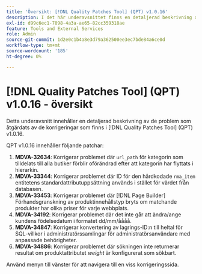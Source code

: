```yaml
---
title: 'Översikt: [!DNL Quality Patches Tool] (QPT) v1.0.16'
description: I det här underavsnittet finns en detaljerad beskrivning av de problem som åtgärdats av de korrigeringar som finns i  [!DNL Quality Patches Tool] (QPT) v1.0.16.
exl-id: d99c6ec1-7098-4a3a-ae65-82cc359318ae
feature: Tools and External Services
role: Admin
source-git-commit: 1d2e0c1b4a8e3d79a362500ee3ec7bde84a6ce0d
workflow-type: tm+mt
source-wordcount: '185'
ht-degree: 0%

---
```


# [!DNL Quality Patches Tool] (QPT) v1.0.16 - översikt

Detta underavsnitt innehåller en detaljerad beskrivning av de problem som åtgärdats av de korrigeringar som finns i [!DNL Quality Patches Tool] (QPT) v1.0.16.

QPT v1.0.16 innehåller följande patchar:

1. **MDVA-32634**: Korrigerar problemet där `url_path` för kategorin som tilldelats till alla butiker förblir oförändrad efter att kategorin har flyttats i hierarkin.
1. **MDVA-33344**: Korrigerar problemet där ID för den hårdkodade `rma_item` entitetens standardattributuppsättning används i stället för värdet från databasen.
1. **MDVA-33453**: Korrigerar problemet där [!DNL Page Builder] Förhandsgranskning av produktinnehållstyp bryts om matchande produkter har olika priser för varje webbplats.
1. **MDVA-34192**: Korrigerar problemet där det inte går att ändra/ange kundens födelsedatum i formatet dd/mm/åååå.
1. **MDVA-34847**: Korrigerar konvertering av lagrings-ID:n till heltal för SQL-villkor i administratörssamlingar för administratörsanvändare med anpassade behörigheter.
1. **MDVA-34886**: Korrigerar problemet där sökningen inte returnerar resultat om produktattributet *weight* är konfigurerat som sökbart.

Använd menyn till vänster för att navigera till en viss korrigeringssida.
